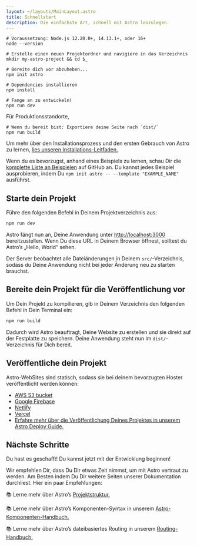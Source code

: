 ```yaml
---
layout: ~/layouts/MainLayout.astro
title: Schnellstart
description: Die einfachste Art, schnell mit Astro loszulegen.
---
```


```shell
# Voraussetzung: Node.js 12.20.0+, 14.13.1+, oder 16+
node --version

# Erstelle einen neuen Projektordner und navigiere in das Verzeichnis
mkdir my-astro-project && cd $_

# Bereite dich vor abzuheben...
npm init astro

# Dependencies installieren
npm install

# Fange an zu entwickeln!
npm run dev
```

Für Produktionsstandorte,

```shell
# Wenn du bereit bist: Exportiere deine Seite nach `dist/`
npm run build
```

Um mehr über den Installationsprozess und den ersten Gebrauch von Astro zu lernen, [lies unseren Installations-Leitfaden.](de/installation)

Wenn du es bevorzugst, anhand eines Beispiels zu lernen, schau Dir die [komplette Liste an Beispielen](https://github.com/withastro/astro/tree/main/examples) auf GitHub an.
Du kannst jedes Beispiel ausprobieren, indem Du `npm init astro -- --template "EXAMPLE_NAME"` ausführst.

## Starte dein Projekt

Führe den folgenden Befehl in Deinem Projektverzeichnis aus:

```bash
npm run dev
```

Astro fängt nun an, Deine Anwendung unter [http://localhost:3000](http://localhost:3000) bereitzustellen. Wenn Du diese URL in Deinem Browser öffnest, solltest du Astro’s „Hello, World“ sehen.

Der Server beobachtet alle Dateiänderungen in Deinem `src/`-Verzeichnis, sodass du Deine Anwendung nicht bei jeder Änderung neu zu starten brauchst.

## Bereite dein Projekt für die Veröffentlichung vor

Um Dein Projekt zu kompilieren, gib in Deinem Verzeichnis den folgenden Befehl in Dein Terminal ein:

```bash
npm run build
```

Dadurch wird Astro beauftragt, Deine Website zu erstellen und sie direkt auf der Festplatte zu speichern. Deine Anwendung steht nun im `dist/`-Verzeichnis für Dich bereit.

## Veröffentliche dein Projekt

Astro-WebSites sind statisch, sodass sie bei deinem bevorzugten Hoster veröffentlicht werden können:

- [AWS S3 bucket](https://aws.amazon.com/s3/)
- [Google Firebase](https://firebase.google.com/)
- [Netlify](https://www.netlify.com/)
- [Vercel](https://vercel.com/)
- [Erfahre mehr über die Veröffentlichung Deines Projektes in unserem Astro Deploy Guide.](/guides/deploy)

## Nächste Schritte

Du hast es geschafft! Du kannst jetzt mit der Entwicklung beginnen!

Wir empfehlen Dir, dass Du Dir etwas Zeit nimmst, um mit Astro vertraut zu werden. Am Besten indem Du Dir weitere Seiten unserer Dokumentation durchliest. Hier ein paar Empfehlungen:

📚 Lerne mehr über Astro’s [Projektstruktur.](/core-concepts/project-structure)

📚 Lerne mehr über Astro’s Komponenten-Syntax in unserem [Astro-Komponenten-Handbuch.](/core-concepts/astro-components)

📚 Lerne mehr über Astro’s dateibasiertes Routing in unserem [Routing-Handbuch.](core-concepts/astro-pages)
